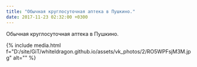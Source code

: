 ```yaml
---
title: "Обычная круглосуточная аптека в Пушкино."
date: 2017-11-23 02:32:00 +0300
---
```


Обычная круглосуточная аптека в Пушкино.

{% include media.html f="D:/site/GiT/whiteldragon.github.io/assets/vk_photos/2/RO5WPFsjM3M.jpg" alt="" %}

